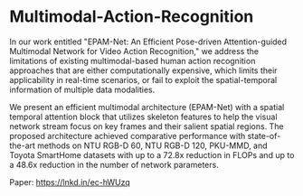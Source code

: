 # Multimodal-Action-Recognition
In our work entitled "EPAM-Net: An Efficient Pose-driven Attention-guided Multimodal Network for Video Action Recognition," we address the limitations of existing multimodal-based human action recognition approaches that are either computationally expensive, which limits their applicability in real-time scenarios, or fail to exploit the spatial-temporal information of multiple data modalities. 

We present an efficient multimodal architecture (EPAM-Net) with a spatial temporal attention block that utilizes skeleton features to help the visual network stream focus on key frames and their salient spatial regions. The proposed architecture achieved comparative performance with state-of-the-art methods on NTU RGB-D 60, NTU RGB-D 120, PKU-MMD, and Toyota
SmartHome datasets with up to a 72.8x reduction in FLOPs and up to a 48.6x reduction in the number of network parameters.
 
Paper: https://lnkd.in/ec-hWUzq
